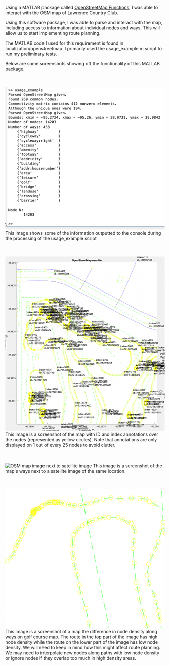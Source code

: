 Using a MATLAB package called [OpenStreetMap Functions](https://www.mathworks.com/matlabcentral/fileexchange/35819-openstreetmap-functions), I was able to interact with the OSM map of Lawrence Country Club.

Using this software package, I was able to parse and interact with the map, including access to information about individual nodes and ways.
This will allow us to start implementing route planning.

The MATLAB code I used for this requirement is found in localization/openstreetmap.
I primarily used the usage_example.m script to run my preliminary tests.

Below are some screenshots showing off the functionality of this MATLAB package.

<br><br>![Console output](console.png "Console Output")
This image shows some of the information outputted to the console during the processing of the usage_example script

<br><br>![Map screenshot showing node ID and index annotations](Node_IDs.png "Node annotations")
This image is a screenshot of the map with ID and index annotations over the nodes (represented as yellow circles). Note that annotations are only displayed on 1 out of every 25 nodes to avoid clutter.

<br><br>![OSM map image next to satellite image](OSM_display.png "OSM map vs. Satellite Image")
This image is a screenshot of the map's ways next to a satellite image of the same location.

<br><br>![Map screenshot showing two routes, one with high density of nodes and one with low density of nodes](Node_density.png "Node density")
This image is a screenshot of a map the difference in node density along ways on golf course map. The route in the top part of the image has high node density while the route on the lower part of the image has low node density.
We will need to keep in mind how this might affect route planning. We may need to interpolate new nodes along paths with low node density or ignore nodes if they overlap too much in high density areas.
